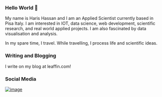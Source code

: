 ### Hello World 👋

<!--
**hassanharis/hassanharis** is a ✨ _special_ ✨ repository because its `README.md` (this file) appears on your GitHub profile.

Here are some ideas to get you started:

- 🔭 I’m currently working on ...
- 🌱 I’m currently learning ...
- 👯 I’m looking to collaborate on ...
- 🤔 I’m looking for help with ...
- 💬 Ask me about ...
- 📫 How to reach me: ...
- 😄 Pronouns: ...
- ⚡ Fun fact: ...
-->

My name is Haris Hassan and I am an Applied Scientist currently based in Pisa Italy. I am interested in IOT, data science, web development, scientific research, and real world applied projects. I am also fascinated by data visualisation and analysis.

In my spare time, I travel. While travelling, I process life and scientific ideas.

### Writing and Blogging
I write on my blog at leaffin.com!


### Social Media
[![image](https://user-images.githubusercontent.com/45975234/130657245-170fc7d9-cef5-4832-881d-571917d601d3.png)](http://linkedin.com/in/hassanharis)
